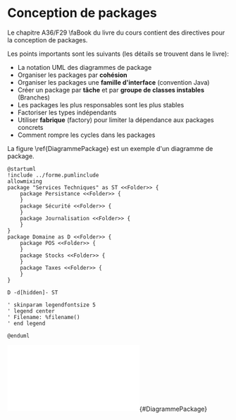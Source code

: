 # Conception de packages

Le chapitre A36/F29&nbsp;\faBook&nbsp;du livre du cours contient des directives pour la conception de packages. 

Les points importants sont les suivants (les détails se trouvent dans le livre):

- La notation UML des diagrammes de package
- Organiser les packages par **cohésion**
- Organiser les packages une **famille d'interface** (convention Java)
- Créer un package par **tâche** et par **groupe de classes instables** (Branches)
- Les packages les plus responsables sont les plus stables
- Factoriser les types indépendants
- Utiliser **fabrique** (factory) pour limiter la dépendance aux packages concrets
- Comment rompre les cycles dans les packages

La figure&nbsp;\ref{DiagrammePackage} est un exemple d'un diagramme de package.

```{.plantuml hide-image=true plantuml-filename=build/images/DiagrammePackage.pdf}
@startuml
!include ../forme.pumlinclude
allowmixing
package "Services Techniques" as ST <<Folder>> {
    package Persistance <<Folder>> {
    }
    package Sécurité <<Folder>> {
    }
    package Journalisation <<Folder>> {
    }
}
package Domaine as D <<Folder>> {
    package POS <<Folder>> {
    }
    package Stocks <<Folder>> {
    }
    package Taxes <<Folder>> {
    }
}

D -d[hidden]- ST

' skinparam legendfontsize 5
' legend center
' Filename: %filename()
' end legend

@enduml
```

![Diagramme de packages (tiré de la figure F12.6&nbsp;\faBook&nbsp;du livre du cours). [(PlantUML)](http://www.plantuml.com/plantuml/uml/XPDHRzGm3CVVA-qxM9FGjeT9yC0BcgOXRaE3IKoqZ0V4WqbyhTNKEPoKku7sWVOvziLmji4Ac-wgo4tZN-A_xVGePTGy3g5AFSi25GT8-JAGMMLNF5iJrpTqVQjn5EzYY0fPKPAvIF9MjGEvumGs43eKlrJEcGJcKJAmm6SM7vV9m8S3FSrn3BaWWWF1U-LKzfmsRunhEae4CNUa2KACFRHAU7jOVV4MTWViJUYeP97fSiVUB9PG2EGjgiBhipFuL1z_h2VXuSNplMbA_oj8s1OZwtMUIW_lugY2OIstwfs7sYalybhkdAnKcgR2fYNCEb9bUSNbm2kMjbfO8uhGxPhq1pjAq93hXB-FbBO14zGD71oSnE193m_XLmNs_DbqRf6ip2YE7aDN_w3rpRKRJSJDzIRolXgSC7EKf-YhlwfdSK0MAZfdQsH-g3VAoz7rQHFLu8hIqugg6UpxBnrxJ_9rtwfMsJL-w46WbiINBYN-IV3Id7TBuEpAazht2GSgBNm5p-RtqzqzMo_G7LjLHsRjJ_eD)](build/images/DiagrammePackage.pdf){#DiagrammePackage}
